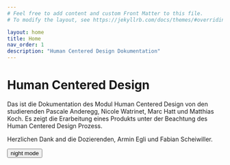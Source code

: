 ```yaml
---
# Feel free to add content and custom Front Matter to this file.
# To modify the layout, see https://jekyllrb.com/docs/themes/#overriding-theme-defaults

layout: home
title: Home
nav_order: 1
description: "Human Centered Design Dokumentation"
---
```

# Human Centered Design

Das ist die Dokumentation des Modul Human Centered Design von den studierenden Pascale Anderegg, Nicole Watrinet, Marc Hatt und Matthias Koch. Es zeigt die Erarbeitung eines Produkts unter der Beachtung des Human Centered Design Prozess.

Herzlichen Dank and die Dozierenden, Armin Egli und Fabian Scheiwiller. 

<button class="btn js-toggle-dark-mode">night mode</button>
